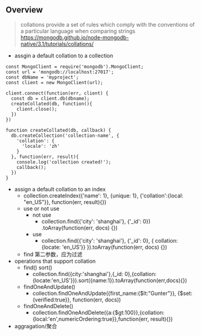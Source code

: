 ## Overview ##
> collations provide a set of rules which comply with the conventions of a particular language when comparing strings
> https://mongodb.github.io/node-mongodb-native/3.1/tutorials/collations/
+ assgin a default collation to a collection
```
const MongoClient = require('mongodb').MongoClient;
const url = 'mongodb://localhost:27017';
const dbName = 'myproject';
const client = new MongoClient(url);

client.connect(function(err, client) {
  const db = client.db(dbname);
  createCollated(db, function(){
    client.close();
  })
})

function createCollated(db, callback) {
  db.createCollection('collection-name', {
    'collation': {
      'locale': 'zh'
    }
  }, function(err, result){
    console.log('collection created!');
    callback();
  })
}
```
+ assign a default collation to an index
  + collection.createIndex({'name': 1}, {unique: 1}, {'collation':{local: "en_US"}}, function(err, result){})
  + use or not use
    + not use
      + collection.find({'city': 'shanghai'}, {'_id': 0})
          .toArray(function(err, docs) {})
    + use
      + collection.find({'city': 'shanghai'}, {'_id': 0}, {
        collation: {locate: 'en_US'}}
      }).toArray(function(err, docs) {})
  + find 第二参数，应为过滤
+ operations that support collation
  + find() sort()
    + collection.find({city:'shanghai'},{_id: 0},{collation:{locate:'en_US'}}).sort({name:1}).toArray(function(err,docs){})
  + findOneAndUpdate()
    + collection.findOneAndUpdate({first_name:{$lt:"Gunter"}}, {$set:{verified:true}}, function(err, docs))
  + findOneAndDelete()
    + collection.findOneAndDelete({a:{$gt:100}},{collation:{local:'en',numericOrdering:true}},function(err, result){})
+ aggragation/聚合